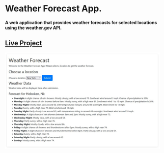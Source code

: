 <h1>Weather Forecast App.</h1> 
<h4>A web application that provides weather forecasts for selected locations using the weather.gov API.</h4>
<h2>
   <a href="https://weather-data-api.onrender.com">Live Project</a> 
</h2>

![alt text](https://github.com/patricktrahan/Weather_Data_API/blob/main/media/Weather_API_01.jpg?raw=true)
